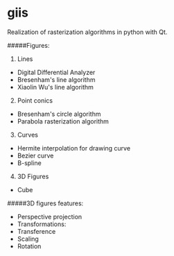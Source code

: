 giis
====
Realization of rasterization algorithms in python with Qt.

#####Figures:
 1. Lines
  - Digital Differential Analyzer
  - Bresenham's line algorithm
  - Xiaolin Wu's line algorithm
 2. Point conics
  - Bresenham's circle algorithm
  - Parabola rasterization algorithm
 3. Curves
  - Hermite interpolation for drawing curve
  - Bezier curve
  - B-spline
 4. 3D Figures
  - Cube

#####3D figures features:
  - Perspective projection
  - Transformations:
   - Transference
   - Scaling
   - Rotation
